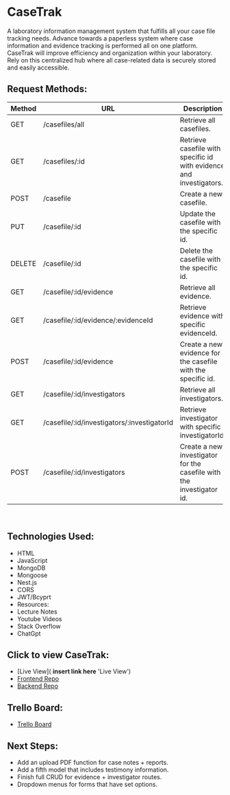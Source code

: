 # CaseTrak

A laboratory information management system that fulfills all your case file tracking needs. Advance towards a paperless system where case information and evidence tracking is performed all on one platform. CaseTrak will improve efficiency and organization within your laboratory. Rely on this centralized hub where all case-related data is securely stored and easily accessible.

## Request Methods:
| Method | URL                                         | Description                                                    |
|--------|---------------------------------------------|----------------------------------------------------------------|
| GET    | /casefiles/all                              | Retrieve all casefiles.                                        |
| GET    | /casefiles/:id                              | Retrieve casefile with specific id with evidence and investigators. |
| POST   | /casefile                                   | Create a new casefile.                                         |
| PUT    | /casefile/:id                               | Update the casefile with the specific id.                      |
| DELETE | /casefile/:id                               | Delete the casefile with the specific id.                      |
| GET    | /casefile/:id/evidence                      | Retrieve all evidence.                                         |
| GET    | /casefile/:id/evidence/:evidenceId          | Retrieve evidence with specific evidenceId.                    |
| POST   | /casefile/:id/evidence                      | Create a new evidence for the casefile with the specific id.   |
| GET    | /casefile/:id/investigators                 | Retrieve all investigators.                                    |
| GET    | /casefile/:id/investigators/:investigatorId | Retrieve investigator with specific investigatorId.            |
| POST   | /casefile/:id/investigators                 | Create a new investigator for the casefile with the investigator id.|

<br/>

## Technologies Used:
- HTML <br/>
- JavaScript <br/>
- MongoDB <br/>
- Mongoose <br/>
- Nest.js <br/>
- CORS <br/>
- JWT/Bcyprt<br/>
- Resources:
- Lecture Notes <br/>
- Youtube Videos <br/>
- Stack Overflow <br/>
- ChatGpt <br/>

## Click to view CaseTrak:
- [Live View]( **insert link here** 'Live View') 
- [Frontend Repo](https://github.com/bonnil1/CaseTrak---frontend 'CaseTrak Frontend')
- [Backend Repo](https://github.com/bonnil1/CaseTrak 'CaseTrak Backend')

## Trello Board:
- [Trello Board](https://trello.com/b/psv0MMmV/capstone 'Trello')

## Next Steps: 
- Add an upload PDF function for case notes + reports.
- Add a fifth model that includes testimony information.
- Finish full CRUD for evidence + investigator routes.
- Dropdown menus for forms that have set options.